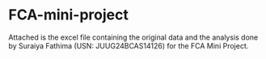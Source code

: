 # FCA-mini-project
Attached is the excel file containing the original data and the analysis done by Suraiya Fathima (USN: JUUG24BCAS14126) for the FCA Mini Project.
